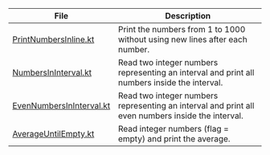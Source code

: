 | File                                                 | Description                                                                                       |
|------------------------------------------------------|---------------------------------------------------------------------------------------------------|
| [PrintNumbersInline.kt](PrintNumbersInline.kt)       | Print the numbers from 1 to 1000 without using new lines after each number.                       |           
| [NumbersInInterval.kt](NumbersInInterval.kt)         | Read two integer numbers representing an interval and print all numbers inside the interval.      |
| [EvenNumbersInInterval.kt](EvenNumbersInInterval.kt) | Read two integer numbers representing an interval and print all even numbers inside the interval. |
| [AverageUntilEmpty.kt](AverageUntilEmpty.kt)         | Read integer numbers (flag = empty) and print the average.                                        |